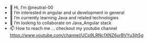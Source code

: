 - 👋 Hi, I’m @neutral-00
- 👀 I’m interested in angular and ui development in general
- 🌱 I’m currently learning Java and related technologies
- 💞️ I’m looking to collaborate on Java_Angular stack
- 📫 How to reach me ... checkout my youtube channel https://www.youtube.com/channel/UCp9LRNc1XNZ6urBVYu3jh5g

<!---
neutral00/neutral00 is a ✨ special ✨ repository because its `README.md` (this file) appears on your GitHub profile.
You can click the Preview link to take a look at your changes.
--->
